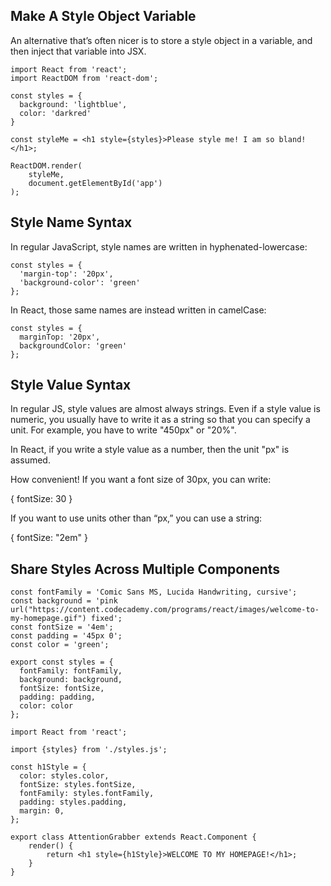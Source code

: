 ## Make A Style Object Variable

An alternative that’s often nicer is to store a style object in a variable, and then inject that variable into JSX.

```
import React from 'react';
import ReactDOM from 'react-dom';

const styles = {
  background: 'lightblue',
  color: 'darkred'
}

const styleMe = <h1 style={styles}>Please style me! I am so bland!</h1>;

ReactDOM.render(
	styleMe, 
	document.getElementById('app')
);
```

## Style Name Syntax

In regular JavaScript, style names are written in hyphenated-lowercase:

```
const styles = {
  'margin-top': '20px',
  'background-color': 'green'
};
```
In React, those same names are instead written in camelCase:

```
const styles = {
  marginTop: '20px',
  backgroundColor: 'green'
};
```

## Style Value Syntax

In regular JS, style values are almost always strings. Even if a style value is numeric, you usually have to write it as a string so that you can specify a unit. For example, you have to write "450px" or "20%".

In React, if you write a style value as a number, then the unit "px" is assumed.

How convenient! If you want a font size of 30px, you can write:

{ fontSize: 30 }

If you want to use units other than “px,” you can use a string:

{ fontSize: "2em" }

## Share Styles Across Multiple Components

```
const fontFamily = 'Comic Sans MS, Lucida Handwriting, cursive';
const background = 'pink url("https://content.codecademy.com/programs/react/images/welcome-to-my-homepage.gif") fixed';
const fontSize = '4em';
const padding = '45px 0';
const color = 'green';

export const styles = {
  fontFamily: fontFamily,
  background: background,
  fontSize: fontSize,
  padding: padding,
  color: color
};
```
```
import React from 'react';

import {styles} from './styles.js';

const h1Style = {
  color: styles.color,
  fontSize: styles.fontSize,
  fontFamily: styles.fontFamily,
  padding: styles.padding,
  margin: 0,
};

export class AttentionGrabber extends React.Component {
	render() {
		return <h1 style={h1Style}>WELCOME TO MY HOMEPAGE!</h1>;
	}
}
```
